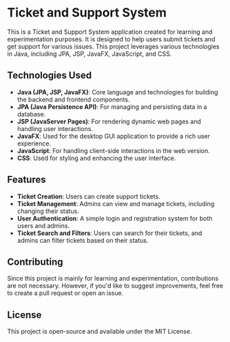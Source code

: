 # Ticket and Support System

This is a Ticket and Support System application created for learning and experimentation purposes. It is designed to help users submit tickets and get support for various issues. This project leverages various technologies in Java, including JPA, JSP, JavaFX, JavaScript, and CSS.

## Technologies Used

- **Java (JPA, JSP, JavaFX)**: Core language and technologies for building the backend and frontend components.
- **JPA (Java Persistence API)**: For managing and persisting data in a database.
- **JSP (JavaServer Pages)**: For rendering dynamic web pages and handling user interactions.
- **JavaFX**: Used for the desktop GUI application to provide a rich user experience.
- **JavaScript**: For handling client-side interactions in the web version.
- **CSS**: Used for styling and enhancing the user interface.

## Features

- **Ticket Creation**: Users can create support tickets.
- **Ticket Management**: Admins can view and manage tickets, including changing their status.
- **User Authentication**: A simple login and registration system for both users and admins.
- **Ticket Search and Filters**: Users can search for their tickets, and admins can filter tickets based on their status.

## Contributing

Since this project is mainly for learning and experimentation, contributions are not necessary. However, if you'd like to suggest improvements, feel free to create a pull request or open an issue.

## License

This project is open-source and available under the MIT License.
